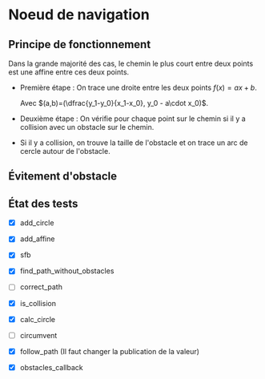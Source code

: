 # Noeud de navigation

## Principe de fonctionnement

Dans la grande majorité des cas, le chemin le plus court entre deux points est une affine entre ces deux points.
* Première étape : On trace une droite entre les deux points $f(x)=ax+b$. 
    
    Avec $(a,b)=(\dfrac{y_1-y_0}{x_1-x_0}, y_0 - a\cdot x_0)$.
* Deuxième étape : On vérifie pour chaque point sur le chemin si il y a collision avec un obstacle sur le chemin.
  
* Si il y a collision, on trouve la taille de l'obstacle et on trace un arc de cercle autour de l'obstacle.

## Évitement d'obstacle

## État des tests

* [x] add_circle
* [x] add_affine
* [x] sfb

* [x] find_path_without_obstacles
* [ ] correct_path
* [x] is_collision
* [x] calc_circle
* [ ] circumvent
* [x] follow_path (Il faut changer la publication de la valeur)
* [x] obstacles_callback
